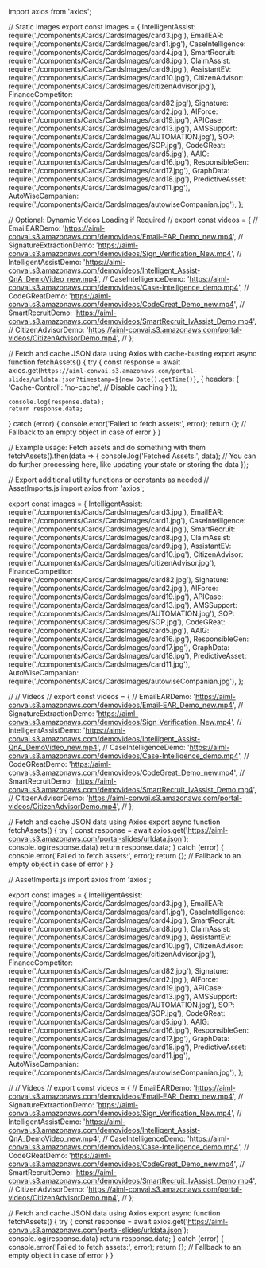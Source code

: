 import axios from 'axios';

// Static Images
export const images = {
  IntelligentAssist: require('./components/Cards/CardsImages/card3.jpg'),
  EmailEAR: require('./components/Cards/CardsImages/card1.jpg'),
  CaseIntelligence: require('./components/Cards/CardsImages/card4.jpg'),
  SmartRecruit: require('./components/Cards/CardsImages/card8.jpg'),
  ClaimAssist: require('./components/Cards/CardsImages/card9.jpg'),
  AssistantEV: require('./components/Cards/CardsImages/card10.jpg'),
  CitizenAdvisor: require('./components/Cards/CardsImages/citizenAdvisor.jpg'),
  FinanceCompetitor: require('./components/Cards/CardsImages/card82.jpg'),
  Signature: require('./components/Cards/CardsImages/card2.jpg'),
  AIForce: require('./components/Cards/CardsImages/card19.jpg'),
  APICase: require('./components/Cards/CardsImages/card13.jpg'),
  AMSSupport: require('./components/Cards/CardsImages/AUTOMATION.jpg'),
  SOP: require('./components/Cards/CardsImages/SOP.jpg'),
  CodeGReat: require('./components/Cards/CardsImages/card5.jpg'),
  AAIG: require('./components/Cards/CardsImages/card16.jpg'),
  ResponsibleGen: require('./components/Cards/CardsImages/card17.jpg'),
  GraphData: require('./components/Cards/CardsImages/card18.jpg'),
  PredictiveAsset: require('./components/Cards/CardsImages/card11.jpg'),
  AutoWiseCampanian: require('./components/Cards/CardsImages/autowiseCompanian.jpg'),
};

// Optional: Dynamic Videos Loading if Required
// export const videos = {
//   EmailEARDemo: 'https://aiml-convai.s3.amazonaws.com/demovideos/Email-EAR_Demo_new.mp4',
//   SignatureExtractionDemo: 'https://aiml-convai.s3.amazonaws.com/demovideos/Sign_Verification_New.mp4',
//   IntelligentAssistDemo: 'https://aiml-convai.s3.amazonaws.com/demovideos/Intelligent_Assist-QnA_DemoVideo_new.mp4',
//   CaseIntelligenceDemo: 'https://aiml-convai.s3.amazonaws.com/demovideos/Case-Intelligence_demo.mp4',
//   CodeGReatDemo: 'https://aiml-convai.s3.amazonaws.com/demovideos/CodeGreat_Demo_new.mp4',
//   SmartRecruitDemo: 'https://aiml-convai.s3.amazonaws.com/demovideos/SmartRecruit_IvAssist_Demo.mp4',
//   CitizenAdvisorDemo: 'https://aiml-convai.s3.amazonaws.com/portal-videos/CitizenAdvisorDemo.mp4',
// };

// Fetch and cache JSON data using Axios with cache-busting
export async function fetchAssets() {
  try {
    const response = await axios.get(`https://aiml-convai.s3.amazonaws.com/portal-slides/urldata.json?timestamp=${new Date().getTime()}`, {
      headers: {
        'Cache-Control': 'no-cache', // Disable caching
      }
    });

    console.log(response.data);
    return response.data;
  } catch (error) {
    console.error('Failed to fetch assets:', error);
    return {}; // Fallback to an empty object in case of error
  }
}

// Example usage: Fetch assets and do something with them
fetchAssets().then(data => {
  console.log('Fetched Assets:', data);
  // You can do further processing here, like updating your state or storing the data
});

// Export additional utility functions or constants as needed
// AssetImports.js
import axios from 'axios';

export const images = {
  IntelligentAssist: require('./components/Cards/CardsImages/card3.jpg'),
  EmailEAR: require('./components/Cards/CardsImages/card1.jpg'),
  CaseIntelligence: require('./components/Cards/CardsImages/card4.jpg'),
  SmartRecruit: require('./components/Cards/CardsImages/card8.jpg'),
  ClaimAssist: require('./components/Cards/CardsImages/card9.jpg'),
  AssistantEV: require('./components/Cards/CardsImages/card10.jpg'),
  CitizenAdvisor: require('./components/Cards/CardsImages/citizenAdvisor.jpg'),
  FinanceCompetitor: require('./components/Cards/CardsImages/card82.jpg'),
  Signature: require('./components/Cards/CardsImages/card2.jpg'),
  AIForce: require('./components/Cards/CardsImages/card19.jpg'),
  APICase: require('./components/Cards/CardsImages/card13.jpg'),
  AMSSupport: require('./components/Cards/CardsImages/AUTOMATION.jpg'),
  SOP: require('./components/Cards/CardsImages/SOP.jpg'),
  CodeGReat: require('./components/Cards/CardsImages/card5.jpg'),
  AAIG: require('./components/Cards/CardsImages/card16.jpg'),
  ResponsibleGen: require('./components/Cards/CardsImages/card17.jpg'),
  GraphData: require('./components/Cards/CardsImages/card18.jpg'),
  PredictiveAsset: require('./components/Cards/CardsImages/card11.jpg'),
  AutoWiseCampanian: require('./components/Cards/CardsImages/autowiseCompanian.jpg'),
};

// // Videos
// export const videos = {
//   EmailEARDemo: 'https://aiml-convai.s3.amazonaws.com/demovideos/Email-EAR_Demo_new.mp4',
//   SignatureExtractionDemo: 'https://aiml-convai.s3.amazonaws.com/demovideos/Sign_Verification_New.mp4',
//   IntelligentAssistDemo: 'https://aiml-convai.s3.amazonaws.com/demovideos/Intelligent_Assist-QnA_DemoVideo_new.mp4',
//   CaseIntelligenceDemo: 'https://aiml-convai.s3.amazonaws.com/demovideos/Case-Intelligence_demo.mp4',
//   CodeGReatDemo: 'https://aiml-convai.s3.amazonaws.com/demovideos/CodeGreat_Demo_new.mp4',
//   SmartRecruitDemo: 'https://aiml-convai.s3.amazonaws.com/demovideos/SmartRecruit_IvAssist_Demo.mp4',
//   CitizenAdvisorDemo: 'https://aiml-convai.s3.amazonaws.com/portal-videos/CitizenAdvisorDemo.mp4',
// };


// Fetch and cache JSON data using Axios
export async function fetchAssets() {
  try {
    const response = await axios.get('https://aiml-convai.s3.amazonaws.com/portal-slides/urldata.json');
    console.log(response.data)
    return response.data;
  } catch (error) {
    console.error('Failed to fetch assets:', error);
    return {}; // Fallback to an empty object in case of error
  }
}



// AssetImports.js
import axios from 'axios';

export const images = {
  IntelligentAssist: require('./components/Cards/CardsImages/card3.jpg'),
  EmailEAR: require('./components/Cards/CardsImages/card1.jpg'),
  CaseIntelligence: require('./components/Cards/CardsImages/card4.jpg'),
  SmartRecruit: require('./components/Cards/CardsImages/card8.jpg'),
  ClaimAssist: require('./components/Cards/CardsImages/card9.jpg'),
  AssistantEV: require('./components/Cards/CardsImages/card10.jpg'),
  CitizenAdvisor: require('./components/Cards/CardsImages/citizenAdvisor.jpg'),
  FinanceCompetitor: require('./components/Cards/CardsImages/card82.jpg'),
  Signature: require('./components/Cards/CardsImages/card2.jpg'),
  AIForce: require('./components/Cards/CardsImages/card19.jpg'),
  APICase: require('./components/Cards/CardsImages/card13.jpg'),
  AMSSupport: require('./components/Cards/CardsImages/AUTOMATION.jpg'),
  SOP: require('./components/Cards/CardsImages/SOP.jpg'),
  CodeGReat: require('./components/Cards/CardsImages/card5.jpg'),
  AAIG: require('./components/Cards/CardsImages/card16.jpg'),
  ResponsibleGen: require('./components/Cards/CardsImages/card17.jpg'),
  GraphData: require('./components/Cards/CardsImages/card18.jpg'),
  PredictiveAsset: require('./components/Cards/CardsImages/card11.jpg'),
  AutoWiseCampanian: require('./components/Cards/CardsImages/autowiseCompanian.jpg'),
};

// // Videos
// export const videos = {
//   EmailEARDemo: 'https://aiml-convai.s3.amazonaws.com/demovideos/Email-EAR_Demo_new.mp4',
//   SignatureExtractionDemo: 'https://aiml-convai.s3.amazonaws.com/demovideos/Sign_Verification_New.mp4',
//   IntelligentAssistDemo: 'https://aiml-convai.s3.amazonaws.com/demovideos/Intelligent_Assist-QnA_DemoVideo_new.mp4',
//   CaseIntelligenceDemo: 'https://aiml-convai.s3.amazonaws.com/demovideos/Case-Intelligence_demo.mp4',
//   CodeGReatDemo: 'https://aiml-convai.s3.amazonaws.com/demovideos/CodeGreat_Demo_new.mp4',
//   SmartRecruitDemo: 'https://aiml-convai.s3.amazonaws.com/demovideos/SmartRecruit_IvAssist_Demo.mp4',
//   CitizenAdvisorDemo: 'https://aiml-convai.s3.amazonaws.com/portal-videos/CitizenAdvisorDemo.mp4',
// };


// Fetch and cache JSON data using Axios
export async function fetchAssets() {
  try {
    const response = await axios.get('https://aiml-convai.s3.amazonaws.com/portal-slides/urldata.json');
    console.log(response.data)
    return response.data;
  } catch (error) {
    console.error('Failed to fetch assets:', error);
    return {}; // Fallback to an empty object in case of error
  }
}

